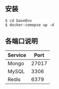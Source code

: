 #

## 安装
```shell
$ cd baseEnv
$ docker-comopse up -d
```

## 各端口说明
Service |  Port
------  |  ------
Mongo   |  27017
MySQL   |  3306
Redis   |  6379

